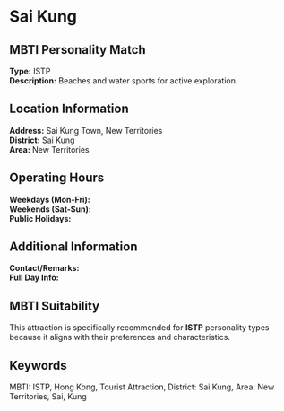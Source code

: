 # Sai Kung

## MBTI Personality Match
**Type:** ISTP  
**Description:** Beaches and water sports for active exploration.

## Location Information
**Address:** Sai Kung Town, New Territories  
**District:** Sai Kung  
**Area:** New Territories

## Operating Hours
**Weekdays (Mon-Fri):**   
**Weekends (Sat-Sun):**   
**Public Holidays:** 

## Additional Information
**Contact/Remarks:**   
**Full Day Info:** 

## MBTI Suitability
This attraction is specifically recommended for **ISTP** personality types because it aligns with their preferences and characteristics.

## Keywords
MBTI: ISTP, Hong Kong, Tourist Attraction, District: Sai Kung, Area: New Territories, Sai, Kung
